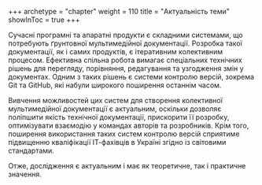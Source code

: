 +++
archetype = "chapter"
weight = 110
title = "Актуальність теми"
showInToc = true
+++

Сучасні програмні та апаратні продукти є складними системами, що потребують ґрунтовної мультимедійної документації.
Розробка такої документації, як і самих продуктів, є ітеративним колективним процесом. 
Ефективна спільна робота вимагає спеціальних технічних рішень для перегляду, порівняння, редагування та узгодження змін у документах. 
Одним з таких рішень є системи контролю версій, зокрема Git та GitHub, які набули широкого поширення останнім часом.

Вивчення можливостей цих систем для створення колективної мультимедійної документації є актуальним, оскільки дозволяє поліпшити якість технічної документації, прискорити її розробку, оптимізувати взаємодію у командах авторів та розробників. 
Крім того, поширення використання таких систем контролю версій сприятиме підвищенню кваліфікації ІТ-фахівців в Україні згідно із світовими стандартами.

Отже, дослідження є актуальним і має як теоретичне, так і практичне значення.
